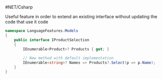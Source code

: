 #NET/Csharp 


Useful feature in order to extend an existing interface without updating the code that use it code

```cs
namespace LanguageFeatures.Models 
{
	public interface IProductSelection 
	{
		IEnumerable<Product>? Products { get; }
		
		// New method with default implementation
		IEnumerable<string>? Names => Products?.Select(p => p.Name);
	}
}
```